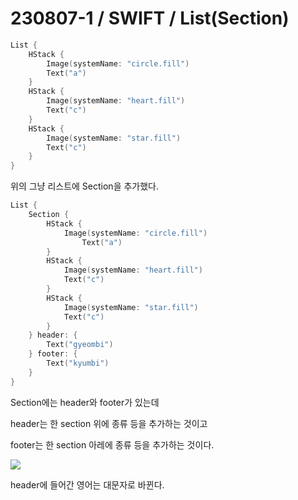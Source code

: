 # 230807-1 / SWIFT / List(Section)
```swift
List {
    HStack {
        Image(systemName: "circle.fill")
        Text("a")
    }
    HStack {
        Image(systemName: "heart.fill")
        Text("c")
    }
    HStack {
        Image(systemName: "star.fill")
        Text("c")
    }
}
```
위의 그냥 리스트에 Section을 추가했다.

```swift
List {
    Section {
        HStack {
            Image(systemName: "circle.fill")
                Text("a")
        }
        HStack {
            Image(systemName: "heart.fill")
            Text("c")
        }
        HStack {
            Image(systemName: "star.fill")
            Text("c")
        }
    } header: {
        Text("gyeombi")
    } footer: {
        Text("kyumbi")
    }
}
```

Section에는 header와 footer가 있는데 

header는 한 section 위에 종류 등을 추가하는 것이고

footer는 한 section 아레에 종류 등을 추가하는 것이다. 

<img src="/Users/mac/Desktop/All-Github/TIL/사진/스크린샷 2023-08-07 오후 11.03.42.png">

header에 들어간 영어는 대문자로 바뀐다.